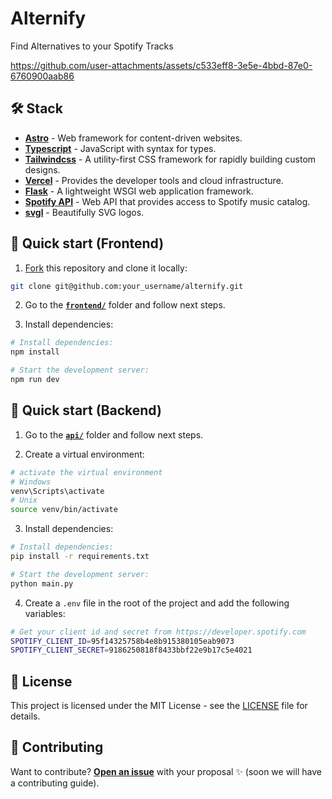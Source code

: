 # Alternify

Find Alternatives to your Spotify Tracks


https://github.com/user-attachments/assets/c533eff8-3e5e-4bbd-87e0-6760900aab86

## 🛠️ Stack

- [**Astro**](https://astro.build/) - Web framework for content-driven websites.
- [**Typescript**](https://www.typescriptlang.org/) - JavaScript with syntax for types.
- [**Tailwindcss**](https://tailwindcss.com/) - A utility-first CSS framework for rapidly building custom designs.
- [**Vercel**](https://vercel.com/) - Provides the developer tools and cloud infrastructure.
- [**Flask**](https://flask.palletsprojects.com/) - A lightweight WSGI web application framework.
- [**Spotify API**](https://developer.spotify.com/documentation/web-api/) - Web API that provides access to Spotify music catalog.
- [**svgl**](https://svgl.app/) - Beautifully SVG logos.

## 🚀 Quick start (Frontend)

1. [Fork](https://github.com/felipetodev/alternify/fork) this repository and clone it locally:

```bash
git clone git@github.com:your_username/alternify.git
```

2. Go to the [**`frontend/`**](https://github.com/felipetodev/alternify/blob/main/frontend) folder and follow next steps.

3. Install dependencies:

```bash
# Install dependencies:
npm install

# Start the development server:
npm run dev
```

## 🚀 Quick start (Backend)

1. Go to the [**`api/`**](https://github.com/felipetodev/alternify/blob/main/api) folder and follow next steps.

2. Create a virtual environment:

```bash
# activate the virtual environment
# Windows
venv\Scripts\activate
# Unix
source venv/bin/activate
```

3. Install dependencies:

```bash
# Install dependencies:
pip install -r requirements.txt

# Start the development server:
python main.py
```

4. Create a `.env` file in the root of the project and add the following variables:

```bash
# Get your client id and secret from https://developer.spotify.com
SPOTIFY_CLIENT_ID=95f14325758b4e8b915380105eab9073
SPOTIFY_CLIENT_SECRET=9186250818f8433bbf22e9b17c5e4021
```

## 🔑 License

This project is licensed under the MIT License - see the [LICENSE](https://github.com/felipetodev/alternify/blob/main/LICENSE) file for details.

## 🤝 Contributing

Want to contribute? [**Open an issue**](https://github.com/felipetodev/alternify/issues/new) with your proposal ✨ (soon we will have a contributing guide).
